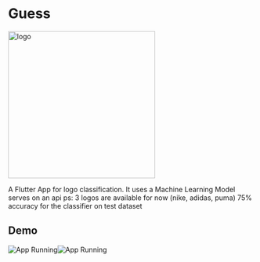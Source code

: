 # Guess
<img title="logo" src="./assets/images/logo.jpg" height="300px" />

A Flutter App for logo classification. It uses a Machine Learning Model serves on an api
ps: 3 logos are available for now (nike, adidas, puma)
75% accuracy for the classifier on test dataset

## Demo
![App Running](./assets/images/demo.gif)![App Running](./assets/images/demo.gif)
